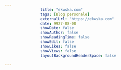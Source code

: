 ---
                title: "ekwska.com"
                tags: [Blog personale]
                externalUrl: "https://ekwska.com"
                date: 9927-08-08
                showDate: false
                showAuthor: false
                showReadingTime: false
                showEdit: false
                showLikes: false
                showViews: false
                layoutBackgroundHeaderSpace: false
                ---

